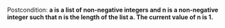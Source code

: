 Postcondition: **a is a list of non-negative integers and n is a non-negative integer such that n is the length of the list a. The current value of n is 1.**